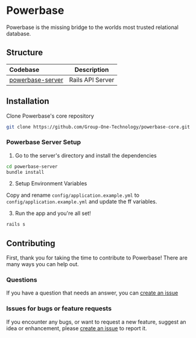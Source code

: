 # Powerbase

Powerbase is the missing bridge to the worlds most trusted relational database.

## Structure

| Codebase                             |      Description      |
| :----------------------------------- | :-------------------: |
| [powerbase-server](powerbase-server) |   Rails API Server    |

## Installation

Clone Powerbase's core repository

```bash
git clone https://github.com/Group-One-Technology/powerbase-core.git
```

### Powerbase Server Setup
1. Go to the server's directory and install the dependencies

```bash
cd powerbase-server
bundle install
```

2. Setup Environment Variables

Copy and rename `config/application.example.yml` to `config/application.example.yml` and update the ff variables.


3. Run the app and you're all set!

```bash
rails s
```

## Contributing

First, thank you for taking the time to contribute to Powerbase! There are many ways you can help out.

### Questions

If you have a question that needs an answer, you can [create an issue](https://docs.github.com/en/github/managing-your-work-on-github/creating-an-issue)

### Issues for bugs or feature requests

If you encounter any bugs, or want to request a new feature, suggest an idea or enhancement, please [create an issue](https://docs.github.com/en/github/managing-your-work-on-github/creating-an-issue) to report it.

